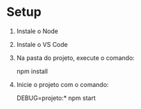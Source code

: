 # Setup

1. Instale o Node
2. Instale o VS Code
3. Na pasta do projeto, execute o comando:

    npm install

4. Inicie o projeto com o comando:

    DEBUG=projeto:* npm start